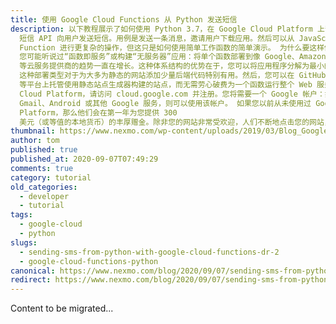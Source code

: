 ```yaml
---
title: 使用 Google Cloud Functions 从 Python 发送短信
description: 以下教程展示了如何使用 Python 3.7，在 Google Cloud Platform 上部署函数。 该函数使用 Vonage
  短信 API 向用户发送短信。用例是发送一条消息，邀请用户下载应用。然后可以从 JavaScript 前端调用这个函数。您可以使用 Google Cloud
  Function 进行更复杂的操作，但这只是如何使用简单工作函数的简单演示。 为什么要这样做？
  您可能听说过“函数即服务”或构建“无服务器”应用：将单个函数部署到像 Google、Amazon 或 Microsoft
  等云服务提供商的趋势一直在增长。这种体系结构的优势在于，您可以将应用程序分解为最小的部分（单个函数），并以快速和可扩展的方式进行构建，而无需管理服务器或为不使用的服务付费。
  这种部署类型对于为大多为静态的网站添加少量后端代码特别有用。然后，您可以在 GitHub Pages 或 Netlify
  等平台上托管使用静态站点生成器构建的站点，而无需劳心破费为一个函数运行整个 Web 服务器。 在 Google 上进行设置 要开始使用 Google
  Cloud Platform，请访问 cloud.google.com 并注册。您将需要一个 Google 帐户：如果您已经将 Google 帐户用于
  Gmail、Android 或其他 Google 服务，则可以使用该帐户。 如果您以前从未使用过 Google Cloud
  Platform，那么他们会在第一年为您提供 300
  美元（或等值的本地货币）的丰厚赠金。除非您的网站非常受欢迎，人们不断地点击您的网站，否则您可能不会使用超过免费层级允许的范围。 […]
thumbnail: https://www.nexmo.com/wp-content/uploads/2019/03/Blog_Google-Cloud_SMS_1200x600-1.png
author: tom
published: true
published_at: 2020-09-07T07:49:29
comments: true
category: tutorial
old_categories:
  - developer
  - tutorial
tags:
  - google-cloud
  - python
slugs:
  - sending-sms-from-python-with-google-cloud-functions-dr-2
  - google-cloud-functions-python
canonical: https://www.nexmo.com/blog/2020/09/07/sending-sms-from-python-with-google-cloud-functions-dr-2
redirect: https://www.nexmo.com/blog/2020/09/07/sending-sms-from-python-with-google-cloud-functions-dr-2
---
```

Content to be migrated...